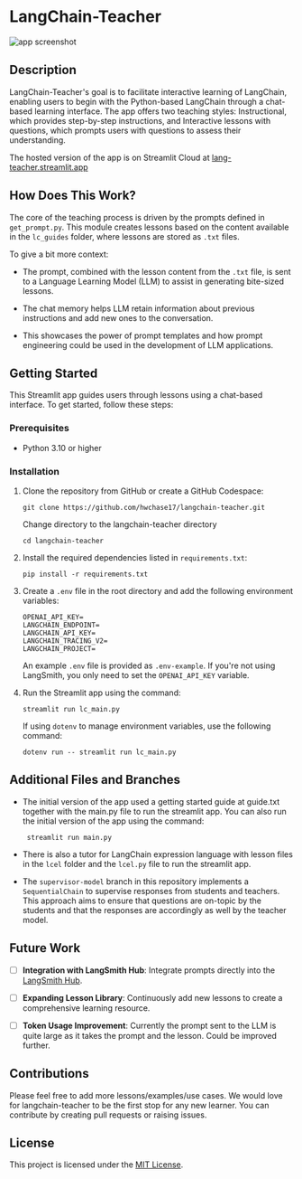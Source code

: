 
# LangChain-Teacher

![app screenshot](app_screenshot.png)

## Description

LangChain-Teacher's goal is to facilitate interactive learning of LangChain, enabling users to begin with the Python-based LangChain through a chat-based learning interface. The app offers two teaching styles: Instructional, which provides step-by-step instructions, and Interactive lessons with questions, which prompts users with questions to assess their understanding.

The hosted version of the app is on Streamlit Cloud at [lang-teacher.streamlit.app](https://lang-teacher.streamlit.app/)

## How Does This Work?

The core of the teaching process is driven by the prompts defined in `get_prompt.py`. This module creates lessons based on the content available in the `lc_guides` folder, where lessons are stored as `.txt` files. 

   To give a bit more context:

   - The prompt, combined with the lesson content from the `.txt` file, is sent to a Language Learning Model (LLM) to assist in generating bite-sized lessons.
   
   - The chat memory helps LLM retain information about previous instructions and add new ones to the conversation.
   
   - This showcases the power of prompt templates and how prompt engineering could be used in the development of LLM applications.
   

## Getting Started

This Streamlit app guides users through lessons using a chat-based interface. To get started, follow these steps:

### Prerequisites

- Python 3.10 or higher

### Installation

1. Clone the repository from GitHub or create a GitHub Codespace:
   ```
   git clone https://github.com/hwchase17/langchain-teacher.git
   ```
   Change directory to the langchain-teacher directory
   ```
   cd langchain-teacher
   ```

2. Install the required dependencies listed in `requirements.txt`:
   ```
   pip install -r requirements.txt
   ```

3. Create a `.env` file in the root directory and add the following environment variables:

   ```
   OPENAI_API_KEY=
   LANGCHAIN_ENDPOINT=
   LANGCHAIN_API_KEY=
   LANGCHAIN_TRACING_V2=
   LANGCHAIN_PROJECT=
   ```

   An example `.env` file is provided as `.env-example`. If you're not using LangSmith, you only need to set the `OPENAI_API_KEY` variable.

4. Run the Streamlit app using the command:
   ```
   streamlit run lc_main.py
   ```

   If using `dotenv` to manage environment variables, use the following command:
   ```
   dotenv run -- streamlit run lc_main.py
   ```
   
## Additional Files and Branches


- The initial version of the app used a getting started guide at guide.txt together with the main.py file to run the streamlit app. You can also run the initial version of the app using the command:
  ```
   streamlit run main.py
   ```
- There is also a tutor for LangChain expression language with lesson files in the `lcel` folder and the `lcel.py` file to run the streamlit app.

- The `supervisor-model` branch in this repository implements a `SequentialChain` to supervise responses from students and teachers. This approach aims to ensure that questions are on-topic by the students and that the responses are accordingly as well by the teacher model.

## Future Work

- [ ] **Integration with LangSmith Hub**: Integrate prompts directly into the [LangSmith Hub](https://smith.langchain.com/).

- [ ] **Expanding Lesson Library**: Continuously add new lessons to create a comprehensive learning resource.
      
- [ ] **Token Usage Improvement**: Currently the prompt sent to the LLM is quite large as it takes the prompt and the lesson. Could be improved further.


## Contributions

Please feel free to add more lessons/examples/use cases. We would love for langchain-teacher to be the first stop for any new learner. You can contribute by creating pull requests or raising issues.

## License

This project is licensed under the [MIT License](LICENSE).


